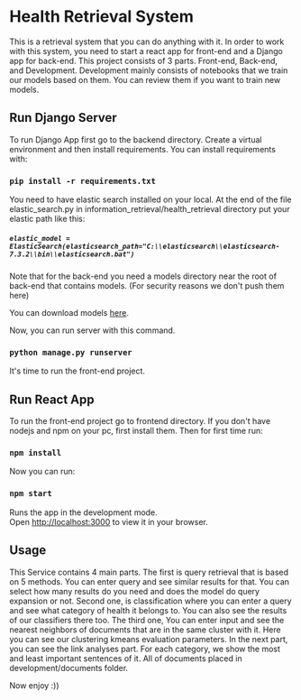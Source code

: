 # Health Retrieval System
This is a retrieval system that you can do anything with it. In order to work with this system, you need to start a react app for front-end and a Django app for back-end.
This project consists of 3 parts. Front-end, Back-end, and Development. Development mainly consists of notebooks that we train our models based on them. You can review them if you want to train new models.

## Run Django Server
To run Django App first go to the backend directory. Create a virtual environment and then install requirements. You can install requirements with:
### `pip install -r requirements.txt`

You need to have elastic search installed on your local. At the end of the file elastic_search.py in information_retrieval/health_retrieval directory put your elastic path like this:
##### `elastic_model = ElasticSearch(elasticsearch_path="C:\\elasticsearch\\elasticsearch-7.3.2\\bin\\elasticsearch.bat")`
Note that for the back-end you need a models directory near the root of back-end that contains models. (For security reasons we don't push them here)

You can download models [here](https://drive.google.com/drive/folders/1hfMy0i3KUqeGr9P2Kar8kgSaXndpuhj5?usp=sharing).

Now, you can run server with this command.
### `python manage.py runserver`
It's time to run the front-end project.

## Run React App
To run the front-end project go to frontend directory. If you don't have nodejs and npm on your pc, first install them.
Then for first time run:
### `npm install`

Now you can run:
### `npm start`

Runs the app in the development mode.\
Open [http://localhost:3000](http://localhost:3000) to view it in your browser.

## Usage
This Service contains 4 main parts. The first is query retrieval that is based on 5 methods. You can enter query and see similar results for that. You can select how many results do you need and does the model do query expansion or not. Second one, is classification where you can enter a query and see what category of health it belongs to. You can also see the results of our classifiers there too. The third one, You can enter input and see the nearest neighbors of documents that are in the same cluster with it. Here you can see our clustering kmeans evaluation parameters. In the next part, you can see the link analyses part. For each category, we show the most and least important sentences of it. All of documents placed in development/documents folder.

Now enjoy :))
